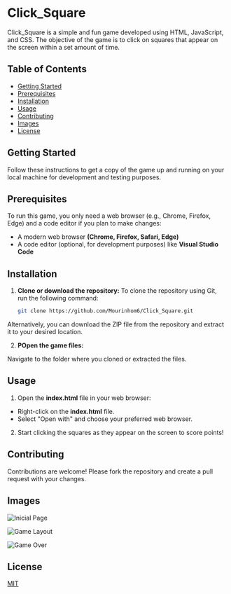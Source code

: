 
# Click_Square

Click_Square is a simple and fun game developed using HTML, JavaScript, and CSS. The objective of the game is to click on squares that appear on the screen within a set amount of time.

## Table of Contents

- [Getting Started](#getting-started)
- [Prerequisites](#prerequisites)
- [Installation](#installation)
- [Usage](#usage)
- [Contributing](#contributing)
- [Images](#images)
- [License](#license)
## Getting Started

Follow these instructions to get a copy of the game up and running on your local machine for development and testing purposes.

## Prerequisites

To run this game, you only need a web browser (e.g., Chrome, Firefox, Edge) and a code editor if you plan to make changes:




- A modern web browser **(Chrome, Firefox, Safari, Edge)**
- A code editor (optional, for development purposes) like **Visual Studio Code**

## Installation

1. **Clone or download the repository:**
    To clone the repository using Git, run the following command:
    
   ```bash
   git clone https://github.com/Mourinhom6/Click_Square.git

Alternatively, you can download the ZIP file from the repository and extract it to your desired location.

2. **POpen the game files:**

Navigate to the folder where you cloned or extracted the files.

## Usage

1. Open the **index.html** file in your web browser:
- Right-click on the **index.html** file.
- Select "Open with" and choose your preferred web browser.

2. Start clicking the squares as they appear on the screen to score points!

## Contributing
Contributions are welcome! Please fork the repository and create a pull request with your changes.

## Images

![Inicial Page](Click_FisrtPage.png) 


![Game Layout](Click_Game_Layout.png) 

![Game Over](Click_HardGameOver.png) 

## License

[MIT](https://choosealicense.com/licenses/mit/)


